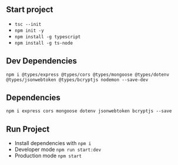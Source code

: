 ## Start project
  - ```tsc --init```
  - ```npm init -y```
  - ```npm install -g typescript```
  - ```npm install -g ts-node```

## Dev Dependencies
  ```npm i @types/express @types/cors @types/mongoose @types/dotenv @types/jsonwebtoken @types/bcryptjs nodemon --save-dev```

## Dependencies
  ```npm i express cors mongoose dotenv jsonwebtoken bcryptjs --save```
  
## Run Project
  - Install dependencies with
    ```npm i```
  - Developer mode
    ```npm run start:dev```
  - Production mode
    ```npm start```
